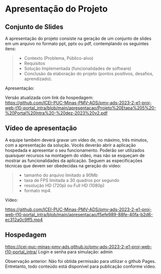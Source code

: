 # Apresentação do Projeto

## Conjunto de Slides

A apresentação do projeto consiste na geração de um conjunto de slides em um arquivo no formato ppt, pptx ou pdf, contemplando os seguintes itens:

> - Contexto (Problema, Público-alvo)
> - Requisitos
> - Solução Implementada (funcionalidades de software)
> - Conclusão da elaboração do projeto (pontos positivos, desafios, aprendizado).

Apresentação:

Versão atualizada com link da hospedagem:<br>
https://github.com/ICEI-PUC-Minas-PMV-ADS/pmv-ads-2023-2-e1-proj-web-t10-portal_intra/blob/main/apresentacao/Projeto%20Etapa%205%20-%20Portal%20Intra%20-%20dez-2023%20v2.pdf

## Vídeo de apresentação

A equipe também deverá gravar um vídeo de, no máximo, três minutos, com a apresentação da solução. Vocês deverão abrir a aplicação hospedada e apresentar o seu funcionamento.  Poderão ser utilizados quaisquer recursos na montagem do vídeo, mas não se esqueçam de mostrar as funcionalidades da aplicação. Seguem as especificações técnicas que devem ser obedecidas na geração do vídeo:

> - tamanho do arquivo limitado a 90Mb
> - taxa de FPS limitada a 30 quadros por segundo
> - resolução HD (720p) ou Full HD (1080p)
> - formato mp4.

Vídeo:

https://github.com/ICEI-PUC-Minas-PMV-ADS/pmv-ads-2023-2-e1-proj-web-t10-portal_intra/blob/main/apresentacao/f5efe989-88fe-40fa-b2d6-ec312a0c9ff5.mp4

## Hospedagem

https://icei-puc-minas-pmv-ads.github.io/pmv-ads-2023-2-e1-proj-web-t10-portal_intra/
Login e senha para simulação: admin

Observação anterior: Não foi obtida permissão para utilizar o github Pages. Entretanto, todo conteúdo está disponível para publicação conforme vídeo.
